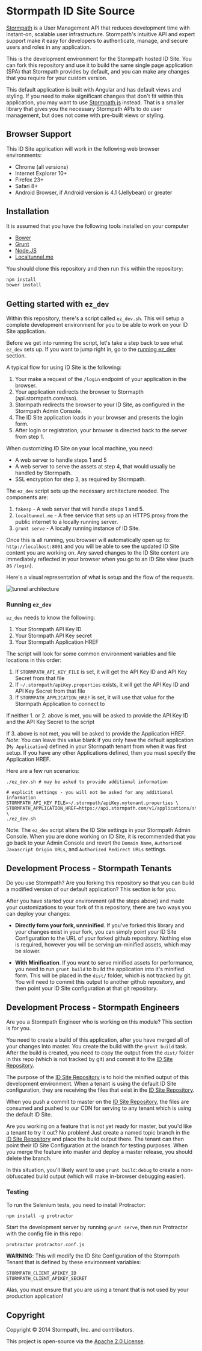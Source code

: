 # Stormpath ID Site Source #

[Stormpath](http://stormpath.com/) is a User Management API that reduces
development time with instant-on, scalable user infrastructure. Stormpath's
intuitive API and expert support make it easy for developers to authenticate,
manage, and secure users and roles in any application.

This is the development environment for the Stormpath hosted ID Site.  You can
fork this repository and use it to build the same single page application (SPA)
that Stormpath provides by default, and you can make any changes that you
require for your custom version.

This default application is built with Angular and has default views and styling.
If you need to make significant changes that don't fit within this application,
you may want to use [Stormpath.js][] instead.  That is a smaller library that
gives you the necessary Stormpath APIs to do user management, but does not come
with pre-built views or styling.

## Browser Support

This ID Site application will work in the following web browser environments:

* Chrome (all versions)
* Internet Explorer 10+
* Firefox 23+
* Safari 8+
* Android Browser, if Android version is 4.1 (Jellybean) or greater

## Installation

It is assumed that you have the following tools installed on your computer

* [Bower][]
* [Grunt][]
* [Node.JS][]
* [Localtunnel.me][]

You should clone this repository and then run this within the repository:

```sh
npm install
bower install
```

## Getting started with `ez_dev`

Within this repository, there's a script called `ez_dev.sh`. This will setup a complete development environment for you
to be able to work on your ID Site application.

Before we get into running the script, let's take a step back to see what `ez_dev` sets up. If you want to jump right
in, go to the [running ez_dev](#running-ez_dev) section.

A typical flow for using ID Site is the following:

1. Your make a request of the `/login` endpoint of your application in the browser.
2. Your application redirects the browser to Stormapth (api.stormpath.com/sso).
3. Stormpath redirects the browser to your ID Site, as configured in the Stormpath Admin Console.
4. The ID Site application loads in your browser and presents the login form.
5. After login or registration, your browser is directed back to the server from step 1.

When customizing ID Site on your local machine, you need:

* A web server to handle steps 1 and 5
* A web server to serve the assets at step 4, that would usually be handled by Stormpath.
* SSL encryption for step 3, as required by Stormpath.

The `ez_dev` script sets up the necessary architecture needed. The components are:

1. `fakesp` - A web server that will handle steps 1 and 5.
2. `localtunnel.me` - A free service that sets up an HTTPS proxy from the public internet to a locally running server.
3. `grunt serve` - A locally running instance of ID Site.

Once this is all running, you browser will automatically open up to: `http://localhost:8001` and you will be able to see the
updated ID Site content you are working on. Any saved changes to the ID Site content are immediately reflected in your browser
when you go to an ID Site view (such as `/login`).

Here's a visual representation of what is setup and the flow of the requests.

![tunnel architecture][tunnel_image]

### Running `ez_dev`

`ez_dev` needs to know the following:

1. Your Stormpath API Key ID
2. Your Stormpath API Key secret
3. Your Stormpath Application HREF

The script will look for some common environment variables and file locations in this order:

1. If `STORMPATH_API_KEY_FILE` is set, it will get the API Key ID and API Key Secret from that file
2. If `~/.stormpath/apiKey.properties` exists, it will get the API Key ID and API Key Secret from that file
3. If `STORMPATH_APPLICATION_HREF` is set, it will use that value for the Stormpath Application to connect to

If neither 1. or 2. above is met, you will be asked to provide the API Key ID and the API Key Secret to the script

If 3. above is not met, you will be asked to provide the Application HREF. *Note*: You can leave this value blank if
you only have the default application (`My Application`) defined in your Stormpath tenant from when it was first setup.
If you have any other Applications defined, then you must specify the Application HREF.

Here are a few run scenarios:

```
./ez_dev.sh # may be asked to provide additional information
```

```
# explicit settings - you will not be asked for any additional information
STORMPATH_API_KEY_FILE=~/.stormpath/apiKey.mytenant.properties \
STORMPATH_APPLICATION_HREF=https://api.stormpath.com/v1/applications/stormpathidentifier123456 \
./ez_dev.sh
```

Note: The `ez_dev` script alters the ID Site settings in your Stormpath Admin Console. When you are done working on
ID Site, it is recommended that you go back to your Admin Console and revert the `Domain Name`,
`Authorized Javascript Origin URLs`, and `Authorized Redirect URLs` settings.

## Development Process - Stormpath Tenants

Do you use Stormpath?  Are you forking this repository so that you can build a
modified version of our default application?  This section is for you.

After you have started your environment (all the steps above) and made your
customizations to your fork of this  repository, there are two ways you can
deploy your changes:

* **Directly form your fork, unminified**.  If you've forked this library and your changes
exist in your fork, you can simply point your ID Site Configuration to the URL
of your forked github repository.  Nothing else is required, however you will
be serving un-minified assets, which may be slower.

* **With Minification**.  If you want to serve minified assets for performance,
you need to run `grunt build` to build the application into it's minified form.
This will be placed in the `dist/` folder, which is not tracked by git.  You
will need to commit this output to another github repository, and then point
your ID Site configuration at that git repository.

## Development Process - Stormpath Engineers

Are you a Stormpath Engineer who is working on this module?  This section is
for you.

You need to create a build of this application, after you have merged all of
your changes into master.  You create the build with the `grunt build` task.
After the build is created, you need to copy the output from the `dist/` folder
in this repo (which is not tracked by git) and commit it to the [ID Site Repository][].

The purpose of the [ID Site Repository][] is to hold the minified output of this
development environment.  When a tenant is using the default ID Site configuration,
they are receiving the files that exist in the [ID Site Repository][].

When you push a commit to master on the [ID Site Repository][], the files
are consumed and pushed to our CDN for serving to any tenant which is using the
default ID Site.

Are you working on a feature that is not yet ready for master, but you'd like a
tenant to try it out?  No problem! Just create a named topic branch in the
[ID Site Repository][] and place the build output there.  The tenant can then
point their ID Site Configuration at the branch for testing purposes.  When you
merge the feature into master and deploy a master release, you should delete
the branch.

In this situation, you'll likely want to use `grunt build:debug` to create a
non-obfuscated build output (which will make in-browser debugging easier).


### Testing

To run the Selenium tests, you need to install Protractor:

```
npm install -g protractor
```

Start the development server by running `grunt serve`,
then run Protractor with the config file in this repo:

```
protractor protractor.conf.js
```

**WARNING**: This will modify the ID Site Configuration of the Stormpath Tenant
that is defined by these environment variables:

```
STORMPATH_CLIENT_APIKEY_ID
STORMPATH_CLIENT_APIKEY_SECRET
```
Alas, you must ensure that you are using a tenant that is not used by your
production application!

## Copyright

Copyright &copy; 2014 Stormpath, Inc. and contributors.

This project is open-source via the [Apache 2.0
License](http://www.apache.org/licenses/LICENSE-2.0).

[Bower]: http://bower.io
[createIdSiteUrl()]: https://docs.stormpath.com/nodejs/api/application#createIdSiteUrl
[Fake SP]: https://github.com/robertjd/fakesp
[Grunt]: http://gruntjs.com
[ID Site Repository]: https://github.com/stormpath/idsite
[Localtunnel.me]: http://localtunnel.me/
[Node.JS]: http://nodejs.org
[Stormpath Admin Console]: https://api.stormpath.com
[Stormpath.js]: https://github.com/stormpath/stormpath.js
[tunnel_image]: https://github.com/stormpath/idsite-src/blob/media/docs_images/idsite_tunnel_dev.png
